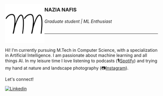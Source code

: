 <img
     align="left"
     alt="Nazia-Nafis-logo"
     src="https://github.com/nazianafis/nazianafis/blob/main/img/nn.png"
  />

### NAZIA NAFIS
###### Graduate student | ML Enthusiast

---

<br>

Hi! I’m currently pursuing M.Tech in Computer Science, with a specialization in Artificial Intelligence. I am passionate about machine learning and all things AI. In my leisure time I love listening to podcasts (🎙[Spotify](https://open.spotify.com/show/1APpUKebKOXJZjoCaCfoVk)) and trying my hand at nature and landscape photography (📷[Instagram](https://instagram.com/nazianafis)).

Let's connect!

<a href="https://www.linkedin.com/in/nazianafis/">
  <img
    alt="Linkedin"
    src="https://img.shields.io/badge/linkedin-0077B5?logo=linkedin&logoColor=white&style=for-the-badge"
  />
</a>
